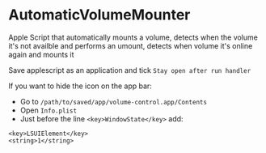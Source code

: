# AutomaticVolumeMounter
Apple Script that automatically mounts a volume, detects when the volume it's not availble and performs an umount, detects when volume it's online again and mounts it

Save applescript as an application and tick `Stay open after run handler`

If you want to hide the icon on the app bar:
* Go to `/path/to/saved/app/volume-control.app/Contents`
* Open `Info.plist`
* Just before the line `<key>WindowState</key>` add: 
```
<key>LSUIElement</key>
<string>1</string>
```
